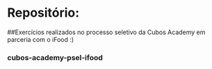 # Repositório:
##Exercícios realizados no processo seletivo da Cubos Academy em parceria com o iFood :)

### cubos-academy-psel-ifood